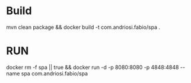 # Build
mvn clean package && docker build -t com.andriosi.fabio/spa .

# RUN

docker rm -f spa || true && docker run -d -p 8080:8080 -p 4848:4848 --name spa com.andriosi.fabio/spa 